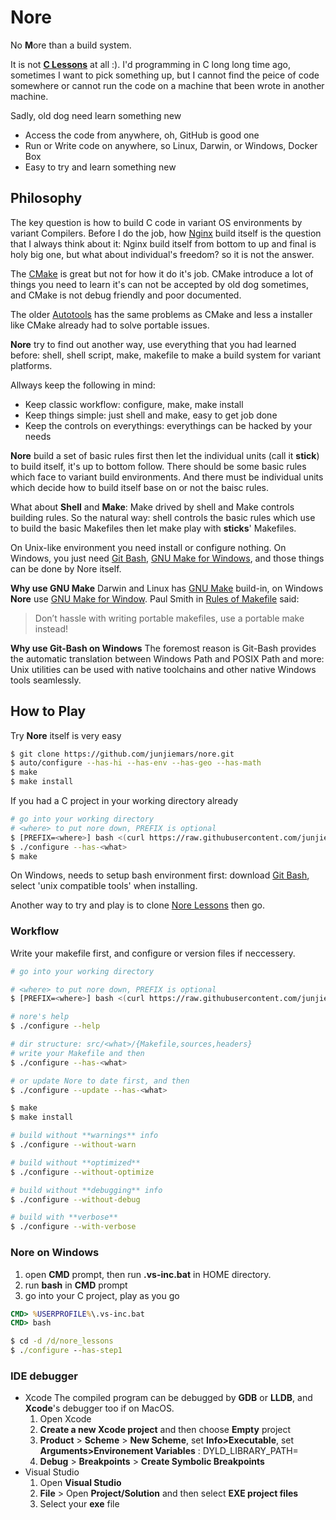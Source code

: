 # Nore
No **M**ore than a build system.

It is not **[C Lessons](https://github.com/junjiemars/c_lessons)** at all :). 
I'd programming in C long long time ago, sometimes I want to pick something up, 
but I cannot find the peice of code somewhere or cannot run the code on 
a machine that been wrote in another machine. 

Sadly, old dog need learn something new
* Access the code from anywhere, oh, GitHub is good one
* Run or Write code on anywhere, so Linux, Darwin, or Windows, Docker Box
* Easy to try and learn something new


## Philosophy 
The key question is how to build C code in variant OS environments by variant Compilers. 
Before I do the job, how [Nginx](https://www.nginx.com/resources/wiki/#)
build itself is the question that I always think about it: Nginx build itself 
from bottom to up and final is holy big one, but what about individual's freedom? 
so it is not the answer. 

The [CMake](https://cmake.org/) is great but not for how it do it's job. 
CMake introduce a lot of things you need to learn it's can not be accepted by old dog sometimes, 
and CMake is not debug friendly and poor documented.

The older [Autotools](https://www.gnu.org/software/automake/manual/html_node/Autotools-Introduction.html) has the same problems as CMake and less a installer like CMake already had to solve portable issues.

**Nore** try to find out another way, use everything that you had learned before: shell, shell script,
 make, makefile to make a build system for variant platforms.

Allways keep the following in mind:
* Keep classic workflow: configure, make, make install
* Keep things simple: just shell and make, easy to get job done
* Keep the controls on everythings: everythings can be hacked by your needs


**Nore** build a set of basic rules first then let the individual units (call it **stick**) 
to build itself, it's up to bottom follow. There should be some basic rules 
which face to variant build environments. And there must be individual units which 
decide how to build itself base on or not the baisc rules.

What about **Shell** and **Make**: Make drived by shell and Make controls building rules.
So the natural way: shell controls the basic rules which use to build the basic Makefiles 
then let make play with **sticks**' Makefiles. 

On Unix-like environment you need install or configure nothing. 
On Windows, you just need [Git Bash](https://git-scm.com/downloads), 
[GNU Make for Windows](http://gnuwin32.sourceforge.net/packages/make.htm), 
and those things can be done by Nore itself.

**Why use GNU Make**
Darwin and Linux has [GNU Make](https://www.gnu.org/software/make/) build-in, 
on Windows **Nore** use [GNU Make for Window](http://gnuwin32.sourceforge.net/packages/make.htm).
Paul Smith in [Rules of Makefile](#http://make.mad-scientist.net/papers/rules-of-makefiles/)
said:
> Don’t hassle with writing portable makefiles, use a portable make instead!

**Why use Git-Bash on Windows**
The foremost reason is Git-Bash provides the automatic translation between Windows Path and 
POSIX Path and more: Unix utilities can be used with native toolchains and other native Windows
tools seamlessly.


## How to Play
Try **Nore** itself is very easy
```sh
$ git clone https://github.com/junjiemars/nore.git
$ auto/configure --has-hi --has-env --has-geo --has-math
$ make
$ make install
```

If you had a C project in your working directory already
```sh
# go into your working directory
# <where> to put nore down, PREFIX is optional
$ [PREFIX=<where>] bash <(curl https://raw.githubusercontent.com/junjiemars/nore/master/bootstrap.sh)
$ ./configure --has-<what>
$ make
```

On Windows, needs to setup bash environment first:
download [Git Bash](https://git-scm.com/downloads), select 'unix compatible tools' when installing.
 

Another way to try and play is to clone [Nore Lessons](https://github.com/junjiears/nore_lessons) then go.

### Workflow
Write your makefile first, and configure or version files if neccessery.
```sh
# go into your working directory

# <where> to put nore down, PREFIX is optional
$ [PREFIX=<where>] bash <(curl https://raw.githubusercontent.com/junjiemars/nore/master/bootstrap.sh)

# nore's help
$ ./configure --help

# dir structure: src/<what>/{Makefile,sources,headers}
# write your Makefile and then
$ ./configure --has-<what>

# or update Nore to date first, and then
$ ./configure --update --has-<what>

$ make
$ make install

# build without **warnings** info
$ ./configure --without-warn

# build without **optimized**
$ ./configure --without-optimize

# build without **debugging** info
$ ./configure --without-debug

# build with **verbose** 
$ ./configure --with-verbose
```

### Nore on Windows
1. open **CMD** prompt, then run **.vs-inc.bat** in HOME directory.
2. run **bash** in **CMD** prompt
3. go into your C project, play as you go
```cmd
CMD> %USERPROFILE%\.vs-inc.bat
CMD> bash

$ cd -d /d/nore_lessons
$ ./configure --has-step1
```

### IDE debugger
* Xcode
The compiled program can be debugged by **GDB** or **LLDB**, and **Xcode**'s debugger too if on MacOS.
  1. Open Xcode
  2. **Create a new Xcode project** and then choose **Empty** project
  4. **Product** > **Scheme** > **New Scheme**, set **Info>Executable**, 
  set **Arguments>Environement Variables** : DYLD_LIBRARY_PATH=<where-lib>
  7. **Debug** > **Breakpoints** > **Create Symbolic Breakpoints**
* Visual Studio
  1. Open **Visual Studio**
  2. **File** > Open **Project/Solution** and then select **EXE project files**
  3. Select your **exe** file 
